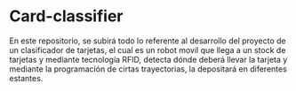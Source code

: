 # Card-classifier

En este repositorio, se subirá todo lo referente al desarrollo del proyecto de un clasificador de tarjetas, el cual es un robot movil que llega a un stock de tarjetas y mediante tecnología RFID, detecta dónde deberá llevar la tarjeta y mediante la programación de cirtas trayectorias, la depositará en diferentes estantes.